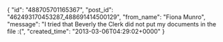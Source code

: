  {
   "id": "488705701165367",
   "post_id": "462493170453287_488691414500129",
   "from_name": "Fiona Munro",
   "message": "I tried that Beverly the Clerk did not put my documents in the file :(",
   "created_time": "2013-03-06T04:29:02+0000"
 }
